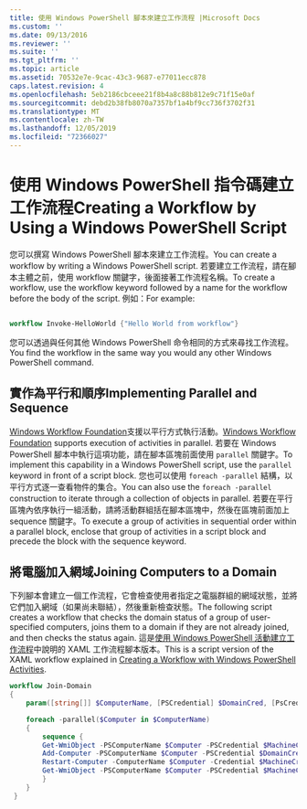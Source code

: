 ```yaml
---
title: 使用 Windows PowerShell 腳本來建立工作流程 |Microsoft Docs
ms.custom: ''
ms.date: 09/13/2016
ms.reviewer: ''
ms.suite: ''
ms.tgt_pltfrm: ''
ms.topic: article
ms.assetid: 70532e7e-9cac-43c3-9687-e77011ecc878
caps.latest.revision: 4
ms.openlocfilehash: 5eb2186cbceee21f8b4a8c88b812e9c71f15e0af
ms.sourcegitcommit: debd2b38fb8070a7357bf1a4bf9cc736f3702f31
ms.translationtype: MT
ms.contentlocale: zh-TW
ms.lasthandoff: 12/05/2019
ms.locfileid: "72366027"
---
```

# <a name="creating-a-workflow-by-using-a-windows-powershell-script"></a><span data-ttu-id="4bfee-102">使用 Windows PowerShell 指令碼建立工作流程</span><span class="sxs-lookup"><span data-stu-id="4bfee-102">Creating a Workflow by Using a Windows PowerShell Script</span></span>

<span data-ttu-id="4bfee-103">您可以撰寫 Windows PowerShell 腳本來建立工作流程。</span><span class="sxs-lookup"><span data-stu-id="4bfee-103">You can create a workflow by writing a Windows PowerShell script.</span></span> <span data-ttu-id="4bfee-104">若要建立工作流程，請在腳本主體之前，使用 workflow 關鍵字，後面接著工作流程名稱。</span><span class="sxs-lookup"><span data-stu-id="4bfee-104">To create a workflow, use the workflow keyword followed by a name for the workflow before the body of the script.</span></span> <span data-ttu-id="4bfee-105">例如：</span><span class="sxs-lookup"><span data-stu-id="4bfee-105">For example:</span></span>

```powershell

workflow Invoke-HelloWorld {"Hello World from workflow"}
```

<span data-ttu-id="4bfee-106">您可以透過與任何其他 Windows PowerShell 命令相同的方式來尋找工作流程。</span><span class="sxs-lookup"><span data-stu-id="4bfee-106">You find the workflow in the same way you would any other Windows PowerShell command.</span></span>

## <a name="implementing-parallel-and-sequence"></a><span data-ttu-id="4bfee-107">實作為平行和順序</span><span class="sxs-lookup"><span data-stu-id="4bfee-107">Implementing Parallel and Sequence</span></span>

<span data-ttu-id="4bfee-108">[Windows Workflow Foundation](https://msdn.microsoft.com/en-us/library/ms735967.aspx)支援以平行方式執行活動。</span><span class="sxs-lookup"><span data-stu-id="4bfee-108">[Windows Workflow Foundation](https://msdn.microsoft.com/en-us/library/ms735967.aspx) supports execution of activities in parallel.</span></span> <span data-ttu-id="4bfee-109">若要在 Windows PowerShell 腳本中執行這項功能，請在腳本區塊前面使用 `parallel` 關鍵字。</span><span class="sxs-lookup"><span data-stu-id="4bfee-109">To implement this capability in a Windows PowerShell script, use the `parallel` keyword in front of a script block.</span></span> <span data-ttu-id="4bfee-110">您也可以使用 `foreach -parallel` 結構，以平行方式逐一查看物件的集合。</span><span class="sxs-lookup"><span data-stu-id="4bfee-110">You can also use the `foreach -parallel` construction to iterate through a collection of objects in parallel.</span></span> <span data-ttu-id="4bfee-111">若要在平行區塊內依序執行一組活動，請將活動群組括在腳本區塊中，然後在區塊前面加上 sequence 關鍵字。</span><span class="sxs-lookup"><span data-stu-id="4bfee-111">To execute a group of activities in sequential order within a parallel block, enclose that group of activities in a script block and precede the block with the sequence keyword.</span></span>

## <a name="joining-computers-to-a-domain"></a><span data-ttu-id="4bfee-112">將電腦加入網域</span><span class="sxs-lookup"><span data-stu-id="4bfee-112">Joining Computers to a Domain</span></span>

<span data-ttu-id="4bfee-113">下列腳本會建立一個工作流程，它會檢查使用者指定之電腦群組的網域狀態，並將它們加入網域（如果尚未聯結），然後重新檢查狀態。</span><span class="sxs-lookup"><span data-stu-id="4bfee-113">The following script creates a workflow that checks the domain status of a group of user-specified computers, joins them to a domain if they are not already joined, and then checks the status again.</span></span> <span data-ttu-id="4bfee-114">這是[使用 Windows PowerShell 活動建立工作流程](./creating-a-workflow-with-windows-powershell-activities.md)中說明的 XAML 工作流程腳本版本。</span><span class="sxs-lookup"><span data-stu-id="4bfee-114">This is a script version of the XAML workflow explained in [Creating a Workflow with Windows PowerShell Activities](./creating-a-workflow-with-windows-powershell-activities.md).</span></span>

```powershell
workflow Join-Domain
{
    param([string[]] $ComputerName, [PSCredential] $DomainCred, [PsCredential] $MachineCred)

    foreach -parallel($Computer in $ComputerName)
    {
        sequence {
        Get-WmiObject -PSComputerName $Computer -PSCredential $MachineCred
        Add-Computer -PSComputerName $Computer -PSCredential $DomainCred
        Restart-Computer -ComputerName $Computer -Credential $MachineCred -For PowerShell -Force -Wait -PSComputerName ""
        Get-WmiObject -PSComputerName $Computer -PSCredential $MachineCred
        }
    }
 }

```